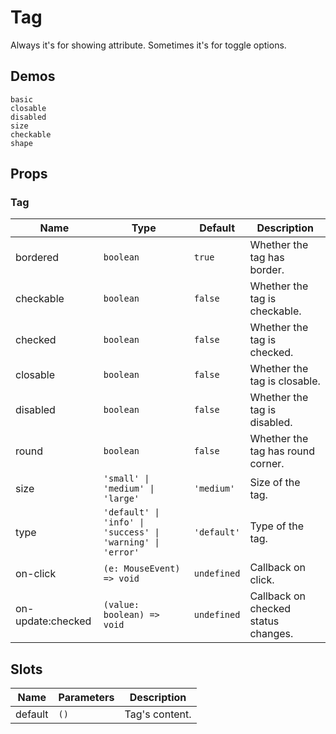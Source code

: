 # Tag

Always it's for showing attribute. Sometimes it's for toggle options.

## Demos

```demo
basic
closable
disabled
size
checkable
shape
```

## Props

### Tag

| Name | Type | Default | Description |
| --- | --- | --- | --- |
| bordered | `boolean` | `true` | Whether the tag has border. |
| checkable | `boolean` | `false` | Whether the tag is checkable. |
| checked | `boolean` | `false` | Whether the tag is checked. |
| closable | `boolean` | `false` | Whether the tag is closable. |
| disabled | `boolean` | `false` | Whether the tag is disabled. |
| round | `boolean` | `false` | Whether the tag has round corner. |
| size | `'small' \| 'medium' \| 'large'` | `'medium'` | Size of the tag. |
| type | `'default' \| 'info' \| 'success' \| 'warning' \| 'error'` | `'default'` | Type of the tag. |
| on-click | `(e: MouseEvent) => void` | `undefined` | Callback on click. |
| on-update:checked | `(value: boolean) => void` | `undefined` | Callback on checked status changes. |

## Slots

| Name    | Parameters | Description    |
| ------- | ---------- | -------------- |
| default | `()`       | Tag's content. |

